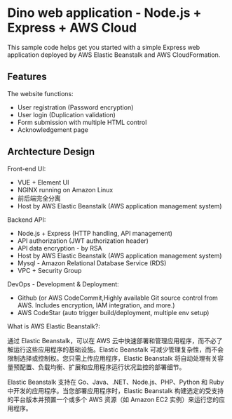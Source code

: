 Dino web application - Node.js + Express + AWS Cloud
==================================================

This sample code helps get you started with a simple Express web application
deployed by AWS Elastic Beanstalk and AWS CloudFormation.

Features
-----------

The website functions:

* User registration (Password encryption)
* User login (Duplication validation)
* Form submission with multiple HTML control
* Acknowledgement page

Archtecture Design
-----------

Front-end UI:

* VUE + Element UI
* NGINX running on Amazon Linux
* 前后端完全分离
* Host by AWS Elastic Beanstalk (AWS application management system)
  
Backend API:

* Node.js + Express (HTTP handling, API management)
* API authorization (JWT authorization header)
* API data encryption - by RSA
* Host by AWS Elastic Beanstalk (AWS application management system)
* Mysql - Amazon Relational Database Service (RDS)
* VPC + Security Group

DevOps - Development & Deployment:

* Github (or AWS CodeCommit,Highly available Git source control from AWS. Includes encryption, IAM integration, and more.)
* AWS CodeStar (auto trigger build/deployment, multiple env setup)

What is AWS Elastic Beanstalk?:

通过 Elastic Beanstalk，可以在 AWS 云中快速部署和管理应用程序，而不必了解运行这些应用程序的基础设施。Elastic Beanstalk 可减少管理复杂性，而不会限制选择或控制权。您只需上传应用程序，Elastic Beanstalk 将自动处理有关容量预配置、负载均衡、扩展和应用程序运行状况监控的部署细节。

Elastic Beanstalk 支持在 Go、Java、.NET、Node.js、PHP、Python 和 Ruby 中开发的应用程序。当您部署应用程序时，Elastic Beanstalk 构建选定的受支持的平台版本并预置一个或多个 AWS 资源（如 Amazon EC2 实例）来运行您的应用程序。

